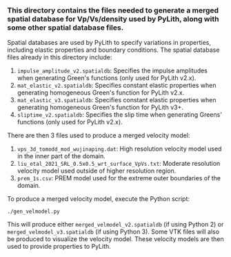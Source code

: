 ### This directory contains the files needed to generate a merged spatial database for Vp/Vs/density used by PyLith, along with some other spatial database files.
Spatial databases are used by PyLith to specify variations in properties, including elastic properties and boundary conditions. The spatial database files already in this directory include:
1.  `impulse_amplitude_v2.spatialdb`: Specifies the impulse amplitudes when generating Green's functions (only used for PyLith v2.x).
2.  `mat_elastic_v2.spatialdb`: Specifies constant elastic properties when generating homogeneous Green's function for PyLith v2.x.
3.  `mat_elastic_v3.spatialdb`: Specifies constant elastic properties when generating homogeneous Green's function for PyLith v3+.
4.  `sliptime_v2.spatialdb`: Specifies the slip time when generating Greens' functions (only used for PyLith v2.x).

There are then 3 files used to produce a merged velocity model:
1.  `vps_3d_tomodd_mod_wujinaping.dat`:  High resolution velocity model used in the inner part of the domain.
2.  `liu_etal_2021_SRL_0.5x0.5_wrt_surface_VpVs.txt`:  Moderate resolution velocity model used outside of higher resolution region.
3.  `prem_1s.csv`:  PREM model used for the extreme outer boundaries of the domain.

To produce a merged velocity model, execute the Python script:

`./gen_velmodel.py`

This will produce either `merged_velmodel_v2.spatialdb` (if using Python 2) or `merged_velmodel_v3.spatialdb` (if using Python 3). Some VTK files will also be produced to visualize the velocity model. These velocity models are then used to provide properties to PyLith.
